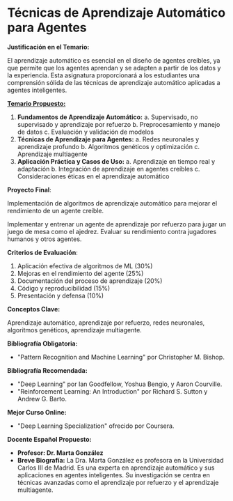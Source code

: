 # Técnicas de Aprendizaje Automático para Agentes

**Justificación en el Temario:**

El aprendizaje automático es esencial en el diseño de agentes creíbles, ya que permite que los agentes aprendan y se adapten a partir de los datos y la experiencia. Esta asignatura proporcionará a los estudiantes una comprensión sólida de las técnicas de aprendizaje automático aplicadas a agentes inteligentes.

[**Temario Propuesto:**](Te%CC%81cnicas%20de%20Aprendizaje%20Automa%CC%81tico%20para%20Agentes%208e09a06126134b5aa693878846c963b5/Temario%20Propuesto%2081707fd80ccc4707b5cffa2b0b9755f5.md)

1. **Fundamentos de Aprendizaje Automático:**
a. Supervisado, no supervisado y aprendizaje por refuerzo
b. Preprocesamiento y manejo de datos
c. Evaluación y validación de modelos
2. **Técnicas de Aprendizaje para Agentes:**
a. Redes neuronales y aprendizaje profundo
b. Algoritmos genéticos y optimización
c. Aprendizaje multiagente
3. **Aplicación Práctica y Casos de Uso:**
a. Aprendizaje en tiempo real y adaptación
b. Integración de aprendizaje en agentes creíbles
c. Consideraciones éticas en el aprendizaje automático

**Proyecto Final**:

Implementación de algoritmos de aprendizaje automático para mejorar el rendimiento de un agente creíble.

Implementar y entrenar un agente de aprendizaje por refuerzo para jugar un juego de mesa como el ajedrez. Evaluar su rendimiento contra jugadores humanos y otros agentes.

**Criterios de Evaluación**:

1. Aplicación efectiva de algoritmos de ML (30%)
2. Mejoras en el rendimiento del agente (25%)
3. Documentación del proceso de aprendizaje (20%)
4. Código y reproducibilidad (15%)
5. Presentación y defensa (10%)

**Conceptos Clave:**

Aprendizaje automático, aprendizaje por refuerzo, redes neuronales, algoritmos genéticos, aprendizaje multiagente.

**Bibliografía Obligatoria:**

- "Pattern Recognition and Machine Learning" por Christopher M. Bishop.

**Bibliografía Recomendada:**

- "Deep Learning" por Ian Goodfellow, Yoshua Bengio, y Aaron Courville.
- "Reinforcement Learning: An Introduction" por Richard S. Sutton y Andrew G. Barto.

**Mejor Curso Online:**

- "Deep Learning Specialization" ofrecido por Coursera.

**Docente Español Propuesto:**

- **Profesor: Dr. Marta González**
- **Breve Biografía:** La Dra. Marta González es profesora en la Universidad Carlos III de Madrid. Es una experta en aprendizaje automático y sus aplicaciones en agentes inteligentes. Su investigación se centra en técnicas avanzadas como el aprendizaje por refuerzo y el aprendizaje multiagente.